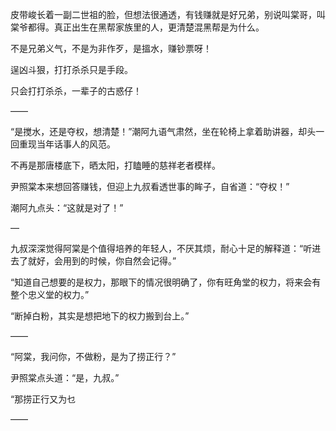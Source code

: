 皮带峻长着一副二世祖的脸，但想法很通透，有钱赚就是好兄弟，别说叫棠哥，叫棠爷都得。真正出生在黑帮家族里的人，更清楚混黑帮是为什么。

不是兄弟义气，不是为非作歹，是搵水，赚钞票呀！

逞凶斗狠，打打杀杀只是手段。

只会打打杀杀，一辈子的古惑仔！

——

“是搅水，还是夺权，想清楚！”潮阿九语气肃然，坐在轮椅上拿着助讲器，却头一回重现当年话事人的风范。

不再是那唐楼底下，晒太阳，打瞌睡的慈祥老者模样。

尹照棠本来想回答赚钱，但迎上九叔看透世事的眸子，自省道：“夺权！”

潮阿九点头：“这就是对了！”

—

九叔深深觉得阿棠是个值得培养的年轻人，不厌其烦，耐心十足的解释道：“听进去了就好，会用到的时候，你自然会记得。”

“知道自己想要的是权力，那眼下的情况很明确了，你有旺角堂的权力，将来会有整个忠义堂的权力。”

“断掉白粉，其实是想把地下的权力搬到台上。”

——

“阿棠，我问你，不做粉，是为了捞正行？”

尹照棠点头道：“是，九叔。”

“那捞正行又为乜

——

